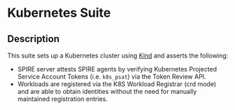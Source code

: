 # Kubernetes Suite

## Description

This suite sets up a Kubernetes cluster using [Kind](https://kind.sigs.k8s.io) and asserts the following:

* SPIRE server attests SPIRE agents by verifying Kubernetes Projected Service
  Account Tokens (i.e. `k8s_psat`) via the Token Review API.
* Workloads are registered via the K8S Workload Registrar (crd mode) and are able to
  obtain identities without the need for manually maintained registration
  entries.
